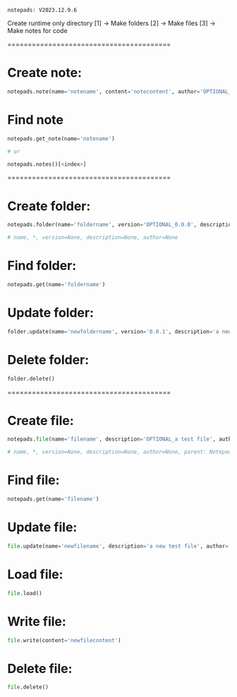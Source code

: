 ```
notepads: V2023.12.9.6
```

Create runtime only directory
    [1] -> Make folders
    [2] -> Make files
    [3] -> Make notes for code

========================================

# Create note:
```python
notepads.note(name='notename', content='notecontent', author='OPTIONAL_noteauthor')
```
# Find note
```python
notepads.get_note(name='notename')

# or

notepads.notes()[<index>]
```
========================================

# Create folder:
```python
notepads.folder(name='foldername', version='OPTIONAL_0.0.0', description='OPTIONAL_a test folder', author='OPTIONAL_test author'))

# name, *, version=None, description=None, author=None
```

# Find folder:
```python
notepads.get(name='foldername')
```

# Update folder:
```python
folder.update(name='newfoldername', version='0.0.1', description='a new test folder', author='test author)
```

# Delete folder:
```python
folder.delete()
```

========================================

# Create file:
```python
notepads.file(name='filename', description='OPTIONAL_a test file', author='OPTIONAL_test author', parent=NotepadsFolder)

# name, *, version=None, description=None, author=None, parent: NotepadsFolder=None
```

# Find file:
```python
notepads.get(name='filename')
```

# Update file:
```python
file.update(name='newfilename', description='a new test file', author='test author)
```

# Load file:
```python
file.load()
```

# Write file:
```python
file.write(content='newfilecontent')
```

# Delete file:
```python
file.delete()
```